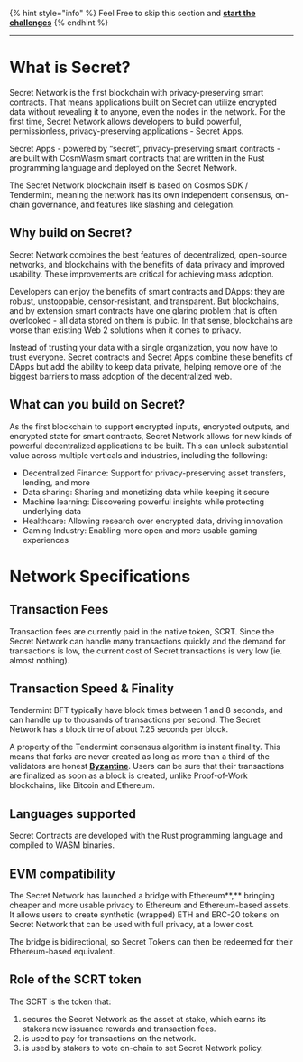 {% hint style="info" %}
Feel Free to skip this section and [**start the challenges**](https://learn.figment.io/tutorials/setup-the-secret-project)
{% endhint %}

------------------------

# What is Secret?

Secret Network is the first blockchain with privacy-preserving smart contracts. That means applications built on Secret can utilize encrypted data without revealing it to anyone, even the nodes in the network. For the first time, Secret Network allows developers to build powerful, permissionless, privacy-preserving applications - Secret Apps.

Secret Apps - powered by “secret”, privacy-preserving smart contracts - are built with CosmWasm smart contracts that are written in the Rust programming language and deployed on the Secret Network.

The Secret Network blockchain itself is based on Cosmos SDK / Tendermint, meaning the network has its own independent consensus, on-chain governance, and features like slashing and delegation.

## Why build on Secret?

Secret Network combines the best features of decentralized, open-source networks, and blockchains with the benefits of data privacy and improved usability. These improvements are critical for achieving mass adoption.

Developers can enjoy the benefits of smart contracts and DApps: they are robust, unstoppable, censor-resistant, and transparent. But blockchains, and by extension smart contracts have one glaring problem that is often overlooked - all data stored on them is public. In that sense, blockchains are worse than existing Web 2 solutions when it comes to privacy.

Instead of trusting your data with a single organization, you now have to trust everyone. Secret contracts and Secret Apps combine these benefits of DApps but add the ability to keep data private, helping remove one of the biggest barriers to mass adoption of the decentralized web.

## What can you build on Secret?

As the first blockchain to support encrypted inputs, encrypted outputs, and encrypted state for smart contracts, Secret Network allows for new kinds of powerful decentralized applications to be built. This can unlock substantial value across multiple verticals and industries, including the following:

* Decentralized Finance: Support for privacy-preserving asset transfers, lending, and more
* Data sharing: Sharing and monetizing data while keeping it secure
* Machine learning: Discovering powerful insights while protecting underlying data
* Healthcare: Allowing research over encrypted data, driving innovation
* Gaming Industry: Enabling more open and more usable gaming experiences

# Network Specifications

## Transaction Fees

Transaction fees are currently paid in the native token, SCRT. Since the Secret Network can handle many transactions quickly and the demand for transactions is low, the current cost of Secret transactions is very low (ie. almost nothing).

## Transaction Speed & Finality

Tendermint BFT typically have block times between 1 and 8 seconds, and can handle up to thousands of transactions per second. The Secret Network has a block time of about 7.25 seconds per block.

A property of the Tendermint consensus algorithm is instant finality. This means that forks are never created as long as more than a third of the validators are honest [**Byzantine**](https://en.wikipedia.org/wiki/Byzantine_fault). Users can be sure that their transactions are finalized as soon as a block is created, unlike Proof-of-Work blockchains, like Bitcoin and Ethereum.

## Languages supported

Secret Contracts are developed with the Rust programming language and compiled to WASM binaries.

## EVM compatibility

The Secret Network has launched a bridge with Ethereum**,** bringing cheaper and more usable privacy to Ethereum and Ethereum-based assets. It allows users to create synthetic (wrapped) ETH and ERC-20 tokens on Secret Network that can be used with full privacy, at a lower cost.

The bridge is bidirectional, so Secret Tokens can then be redeemed for their Ethereum-based equivalent.

## Role of the SCRT token

The SCRT is the token that: 
1. secures the Secret Network as the asset at stake, which earns its stakers new issuance rewards and transaction fees.
2. is used to pay for transactions on the network.
3. is used by stakers to vote on-chain to set Secret Network policy.
